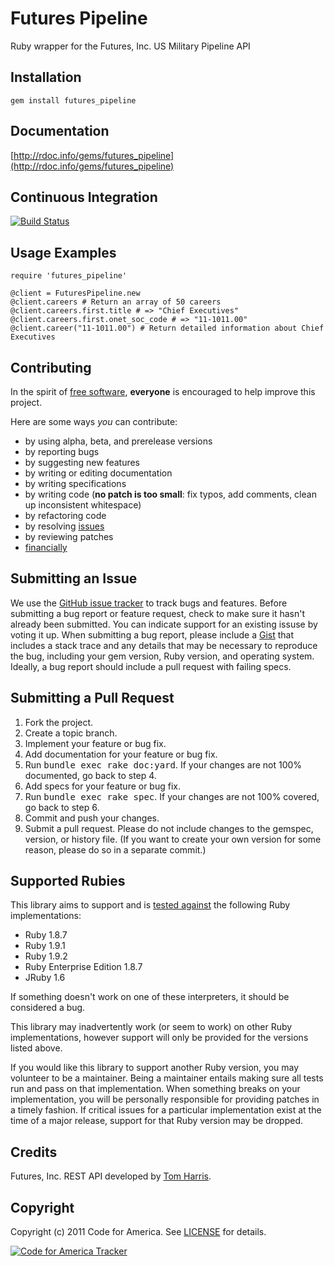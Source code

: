 # Futures Pipeline

Ruby wrapper for the Futures, Inc. US Military Pipeline API

Installation
------------
    gem install futures_pipeline

Documentation
-------------
[http://rdoc.info/gems/futures_pipeline](http://rdoc.info/gems/futures_pipeline)

Continuous Integration
----------------------
[![Build Status](https://secure.travis-ci.org/codeforamerica/futures_pipeline.png)](http://travis-ci.org/codeforamerica/futures_pipeline)

Usage Examples
--------------
    require 'futures_pipeline'

    @client = FuturesPipeline.new
    @client.careers # Return an array of 50 careers
    @client.careers.first.title # => "Chief Executives"
    @client.careers.first.onet_soc_code # => "11-1011.00"
    @client.career("11-1011.00") # Return detailed information about Chief Executives

Contributing
------------
In the spirit of [free software](http://www.fsf.org/licensing/essays/free-sw.html), **everyone** is encouraged to help improve this project.

Here are some ways *you* can contribute:

* by using alpha, beta, and prerelease versions
* by reporting bugs
* by suggesting new features
* by writing or editing documentation
* by writing specifications
* by writing code (**no patch is too small**: fix typos, add comments, clean up inconsistent whitespace)
* by refactoring code
* by resolving [issues](https://github.com/codeforamerica/futures_pipeline/issues)
* by reviewing patches
* [financially](https://secure.codeforamerica.org/page/contribute)

Submitting an Issue
-------------------
We use the [GitHub issue tracker](https://github.com/codeforamerica/futures_pipeline/issues)
to track bugs and features. Before submitting a bug report or feature request,
check to make sure it hasn't already been submitted. You can indicate support
for an existing issuse by voting it up. When submitting a bug report, please
include a [Gist](https://gist.github.com/) that includes a stack trace and any
details that may be necessary to reproduce the bug, including your gem version,
Ruby version, and operating system. Ideally, a bug report should include a pull
request with failing specs.

Submitting a Pull Request
-------------------------
1. Fork the project.
2. Create a topic branch.
3. Implement your feature or bug fix.
4. Add documentation for your feature or bug fix.
5. Run <tt>bundle exec rake doc:yard</tt>. If your changes are not 100% documented, go back to step 4.
6. Add specs for your feature or bug fix.
7. Run <tt>bundle exec rake spec</tt>. If your changes are not 100% covered, go back to step 6.
8. Commit and push your changes.
9. Submit a pull request. Please do not include changes to the gemspec, version, or history file. (If you want to create your own version for some reason, please do so in a separate commit.)

Supported Rubies
----------------
This library aims to support and is [tested
against](http://travis-ci.org/codeforamerica/futures_pipeline) the following
Ruby implementations:

* Ruby 1.8.7
* Ruby 1.9.1
* Ruby 1.9.2
* Ruby Enterprise Edition 1.8.7
* JRuby 1.6

If something doesn't work on one of these interpreters, it should be considered
a bug.

This library may inadvertently work (or seem to work) on other Ruby
implementations, however support will only be provided for the versions listed
above.

If you would like this library to support another Ruby version, you may
volunteer to be a maintainer. Being a maintainer entails making sure all tests
run and pass on that implementation. When something breaks on your
implementation, you will be personally responsible for providing patches in a
timely fashion. If critical issues for a particular implementation exist at the
time of a major release, support for that Ruby version may be dropped.

Credits
-------
Futures, Inc. REST API developed by [Tom Harris](https://github.com/tomharris).

Copyright
---------
Copyright (c) 2011 Code for America.
See [LICENSE](https://github.com/codeforamerica/futures_pipeline/blob/master/LICENSE.md) for details.

[![Code for America Tracker](http://stats.codeforamerica.org/codeforamerica/futures_pipeline.png)](http://stats.codeforamerica.org/projects/futures_pipeline)
